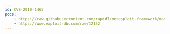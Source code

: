 ```yaml
---
id: CVE-2010-1465
pocs:
    - https://raw.githubusercontent.com/rapid7/metasploit-framework/master/modules/exploits/windows/ftp/trellian_client_pasv.rb
    - https://www.exploit-db.com/raw/12152
---
```

